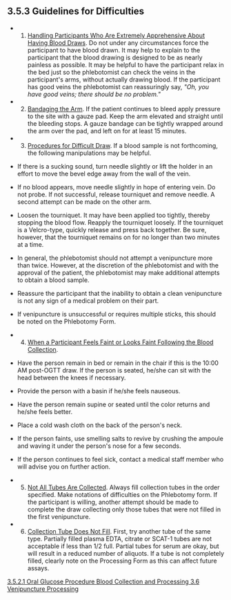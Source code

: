 ## 3.5.3 Guidelines for Difficulties

* 1. <u>Handling Participants Who Are Extremely Apprehensive About Having Blood Draws</u>.  Do not under any circumstances force the participant to have blood drawn.  It may help to explain to the participant that the blood drawing is designed to be as nearly painless as possible.  It may be helpful to have the participant relax in the bed just so the phlebotomist can check the veins in the participant's arms, without actually drawing blood.  If the participant has good veins the phlebotomist can reassuringly say, _"Oh, you have good veins; there should be no problem."_
* 2. <u>Bandaging the Arm</u>.  If the patient continues to bleed apply pressure to the site with a gauze pad.  Keep the arm elevated and straight until the bleeding stops.  A gauze bandage can be tightly wrapped around the arm over the pad, and left on for at least 15 minutes.
* 3. <u>Procedures for Difficult Draw</u>.  If a blood sample is not forthcoming, the following manipulations may be helpful.

 * If there is a sucking sound, turn needle slightly or lift the holder in an effort to move the bevel edge away from the wall of the vein.
 * If no blood appears, move needle slightly in hope of entering vein.  Do not probe.  If not successful, release tourniquet and remove needle.  A second attempt can be made on the other arm.
 * Loosen the tourniquet.  It may have been applied too tightly, thereby stopping the blood flow.  Reapply the tourniquet loosely.  If the tourniquet is a Velcro-type, quickly release and press back together.  Be sure, however, that the tourniquet remains on for no longer than two minutes at a time.
 * In general, the phlebotomist should not attempt a venipuncture more than twice. However, at the discretion of the phlebotomist and with the approval of the patient, the phlebotomist may make additional attempts to obtain a blood sample.
 * Reassure the participant that the inability to obtain a clean venipuncture is not any sign of a medical problem on their part.
 * If venipuncture is unsuccessful or requires multiple sticks, this should be noted on the Phlebotomy Form.

* 4. <u>When a Participant Feels Faint or Looks Faint Following the Blood Collection</u>.

 * Have the person remain in bed or remain in the chair if this is the 10:00 AM post-OGTT draw.  If the person is seated, he/she can sit with the head between the knees if necessary.
 * Provide the person with a basin if he/she feels nauseous.
 * Have the person remain supine or seated until the color returns and he/she feels better.
 * Place a cold wash cloth on the back of the person's neck.
 * If the person faints, use smelling salts to revive by crushing the ampoule and waving it under the person's nose for a few seconds.
 * If the person continues to feel sick, contact a medical staff member who will advise you on further action.

* 5. <u>Not All Tubes Are Collected</u>. Always fill collection tubes in the order specified.  Make notations of difficulties on the Phlebotomy form.  If the participant is willing, another attempt should be made to complete the draw collecting only those tubes that were not filled in the first venipuncture.
* 6. <u>Collection Tube Does Not Fill</u>. First, try another tube of the same type.  Partially filled plasma EDTA, citrate or SCAT-1 tubes are not acceptable if less than 1/2 full.  Partial tubes for serum are okay, but will result in a reduced number of aliquots.  If a tube is not completely filled, clearly note on the Processing Form as this can affect future assays.


<div class="center">
<div class="btn-group">
  <a href=":pages_path:/manuals/blood-collection-processing/3-05-02-01-oral-glucose-procedure.md" class="btn btn-default">
    <span class="glyphicon glyphicon-chevron-left"></span>
    3.5.2.1 Oral Glucose Procedure
  </a>

  <a href=":pages_path:/manuals/blood-collection-processing" class="btn btn-default">
    <span class="glyphicon glyphicon-chevron-up"></span>
    Blood Collection and Processing
  </a>

  <a href=":pages_path:/manuals/blood-collection-processing/3-06-01-overview.md" class="btn btn-success">
    3.6 Venipuncture Processing
    <span class="glyphicon glyphicon-chevron-right"></span>
  </a>
</div>
</div>
